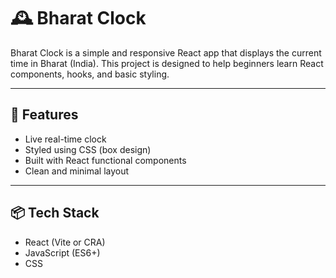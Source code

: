 # 🕰️ Bharat Clock

Bharat Clock is a simple and responsive React app that displays the current time in Bharat (India). This project is designed to help beginners learn React components, hooks, and basic styling.

---

## 🚀 Features

- Live real-time clock
- Styled using CSS (box design)
- Built with React functional components
- Clean and minimal layout

---

## 📦 Tech Stack

- React (Vite or CRA)
- JavaScript (ES6+)
- CSS
